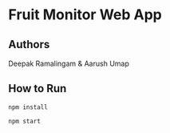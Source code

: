 # Fruit Monitor Web App

## Authors

Deepak Ramalingam & Aarush Umap

## How to Run

```npm install```

```npm start```
